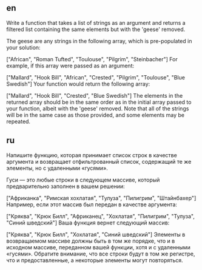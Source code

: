 ## en

Write a function that takes a list of strings as an argument and returns a filtered list containing the same elements but with the 'geese' removed.

The geese are any strings in the following array, which is pre-populated in your solution:

["African", "Roman Tufted", "Toulouse", "Pilgrim", "Steinbacher"]
For example, if this array were passed as an argument:

["Mallard", "Hook Bill", "African", "Crested", "Pilgrim", "Toulouse", "Blue Swedish"]
Your function would return the following array:

["Mallard", "Hook Bill", "Crested", "Blue Swedish"]
The elements in the returned array should be in the same order as in the initial array passed to your function, albeit with the 'geese' removed. Note that all of the strings will be in the same case as those provided, and some elements may be repeated.

## ru

Напишите функцию, которая принимает список строк в качестве аргумента и возвращает отфильтрованный список, содержащий те же элементы, но с удаленными «гусями».

Гуси — это любые строки в следующем массиве, который предварительно заполнен в вашем решении:

["Африканка", "Римская хохлатая", "Тулуза", "Пилигрим", "Штайнбахер"]
Например, если этот массив был передан в качестве аргумента:

["Кряква", "Крюк Билл", "Африканец", "Хохлатая", "Пилигрим", "Тулуза", "Синий шведский"]
Ваша функция вернет следующий массив:

["Кряква", "Крюк Билл", "Хохлатая", "Синий шведский"]
Элементы в возвращаемом массиве должны быть в том же порядке, что и в исходном массиве, переданном вашей функции, хотя и с удаленными «гусями». Обратите внимание, что все строки будут в том же регистре, что и предоставленные, а некоторые элементы могут повторяться.

